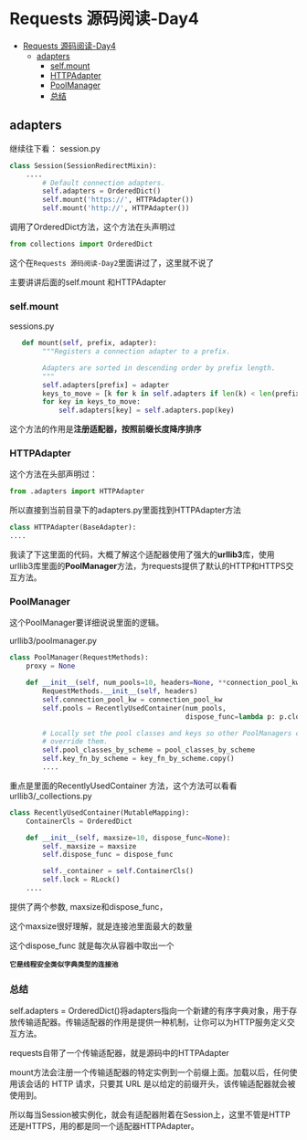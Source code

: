 # Requests 源码阅读-Day4

<!-- TOC -->

- [Requests 源码阅读-Day4](#requests-%e6%ba%90%e7%a0%81%e9%98%85%e8%af%bb-day4)
  - [adapters](#adapters)
    - [self.mount](#selfmount)
    - [HTTPAdapter](#httpadapter)
    - [PoolManager](#poolmanager)
    - [总结](#%e6%80%bb%e7%bb%93)

<!-- /TOC -->

## adapters

继续往下看：
session.py
```python
class Session(SessionRedirectMixin):
	....
	    # Default connection adapters.
        self.adapters = OrderedDict()
        self.mount('https://', HTTPAdapter())
        self.mount('http://', HTTPAdapter())
```


调用了OrderedDict方法，这个方法在头声明过
```python
from collections import OrderedDict
```

这个在`Requests 源码阅读-Day2`里面讲过了，这里就不说了

主要讲讲后面的self.mount 和HTTPAdapter



### self.mount
sessions.py
```python
   def mount(self, prefix, adapter):
        """Registers a connection adapter to a prefix.

        Adapters are sorted in descending order by prefix length.
        """
        self.adapters[prefix] = adapter
        keys_to_move = [k for k in self.adapters if len(k) < len(prefix)]
        for key in keys_to_move:
            self.adapters[key] = self.adapters.pop(key)
```

这个方法的作用是**注册适配器，按照前缀长度降序排序**

### HTTPAdapter

这个方法在头部声明过：
```python
from .adapters import HTTPAdapter
```

所以直接到当前目录下的adapters.py里面找到HTTPAdapter方法

```python
class HTTPAdapter(BaseAdapter):
....

```

我读了下这里面的代码，大概了解这个适配器使用了强大的**urllib3**库，使用urllib3库里面的**PoolManager**方法，为requests提供了默认的HTTP和HTTPS交互方法。


### PoolManager

这个PoolManager要详细说说里面的逻辑。

urllib3/poolmanager.py
```python
class PoolManager(RequestMethods):
    proxy = None

    def __init__(self, num_pools=10, headers=None, **connection_pool_kw):
        RequestMethods.__init__(self, headers)
        self.connection_pool_kw = connection_pool_kw
        self.pools = RecentlyUsedContainer(num_pools,
                                           dispose_func=lambda p: p.close())

        # Locally set the pool classes and keys so other PoolManagers can
        # override them.
        self.pool_classes_by_scheme = pool_classes_by_scheme
        self.key_fn_by_scheme = key_fn_by_scheme.copy()
        ....
```

重点是里面的RecentlyUsedContainer 方法，这个方法可以看看
urllib3/_collections.py

```python
class RecentlyUsedContainer(MutableMapping):
    ContainerCls = OrderedDict

    def __init__(self, maxsize=10, dispose_func=None):
        self._maxsize = maxsize
        self.dispose_func = dispose_func

        self._container = self.ContainerCls()
        self.lock = RLock()
	....
```

提供了两个参数, maxsize和dispose_func，

这个maxsize很好理解，就是连接池里面最大的数量

这个dispose_func 就是每次从容器中取出一个

**`它是线程安全类似字典类型的连接池`**


### 总结

self.adapters = OrderedDict()将adapters指向一个新建的有序字典对象，用于存放传输适配器。传输适配器的作用是提供一种机制，让你可以为HTTP服务定义交互方法。

requests自带了一个传输适配器，就是源码中的HTTPAdapter

mount方法会注册一个传输适配器的特定实例到一个前缀上面。加载以后，任何使用该会话的 HTTP 请求，只要其 URL 是以给定的前缀开头，该传输适配器就会被使用到。

所以每当Session被实例化，就会有适配器附着在Session上，这里不管是HTTP还是HTTPS，用的都是同一个适配器HTTPAdapter。
